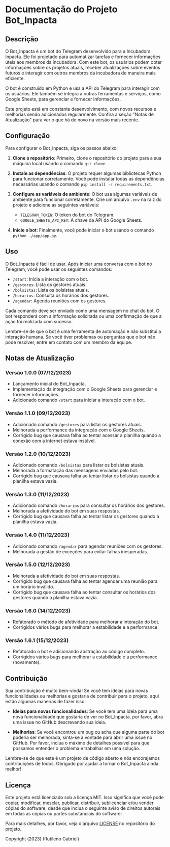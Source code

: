 # Documentação do Projeto Bot_Inpacta

## Descrição

O Bot_Inpacta é um bot do Telegram desenvolvido para a Incubadora Inpacta. Ele foi projetado para automatizar tarefas e fornecer informações úteis aos membros da incubadora. Com este bot, os usuários podem obter informações sobre os projetos atuais, receber atualizações sobre eventos futuros e interagir com outros membros da incubadora de maneira mais eficiente.

O bot é construído em Python e usa a API do Telegram para interagir com os usuários. Ele também se integra a outras ferramentas e serviços, como Google Sheets, para gerenciar e fornecer informações.

Este projeto está em constante desenvolvimento, com novos recursos e melhorias sendo adicionados regularmente. Confira a seção "Notas de Atualização" para ver o que há de novo na versão mais recente.

## Configuração

Para configurar o Bot_Inpacta, siga os passos abaixo:

1. **Clone o repositório**: Primeiro, clone o repositório do projeto para a sua máquina local usando o comando `git clone`.

2. **Instale as dependências**: O projeto requer algumas bibliotecas Python para funcionar corretamente. Você pode instalar todas as dependências necessárias usando o comando `pip install -r requirements.txt`.

3. **Configure as variáveis de ambiente**: O bot usa algumas variáveis de ambiente para funcionar corretamente. Crie um arquivo `.env` na raiz do projeto e adicione as seguintes variáveis:
    - `TELEGRAM_TOKEN`: O token do bot do Telegram.
    - `GOOGLE_SHEETS_API_KEY`: A chave da API do Google Sheets.

4. **Inicie o bot**: Finalmente, você pode iniciar o bot usando o comando `python ./app/app.py`.

## Uso

O Bot_Inpacta é fácil de usar. Após iniciar uma conversa com o bot no Telegram, você pode usar os seguintes comandos:

- `/start`: Inicia a interação com o bot.
- `/gestores`: Lista os gestores atuais.
- `/bolsistas`: Lista os bolsistas atuais.
- `/horarios`: Consulta os horários dos gestores.
- `/agendar`: Agenda reuniões com os gestores.

Cada comando deve ser enviado como uma mensagem no chat do bot. O bot responderá com a informação solicitada ou uma confirmação de que a ação foi realizada com sucesso.

Lembre-se de que o bot é uma ferramenta de automação e não substitui a interação humana. Se você tiver problemas ou perguntas que o bot não pode resolver, entre em contato com um membro da equipe.

## Notas de Atualização

### Versão 1.0.0 (07/12/2023)

- Lançamento inicial do Bot_Inpacta.
- Implementação da integração com o Google Sheets para gerenciar e fornecer informações.
- Adicionado comando `/start` para iniciar a interação com o bot.

### Versão 1.1.0 (09/12/2023)

- Adicionado comando `/gestores` para listar os gestores atuais.
- Melhorada a performance da integração com o Google Sheets.
- Corrigido bug que causava falha ao tentar acessar a planilha quando a conexão com a internet estava instável.

### Versão 1.2.0 (10/12/2023)

- Adicionado comando `/bolsistas` para listar os bolsistas atuais.
- Melhorada a formatação das mensagens enviadas pelo bot.
- Corrigido bug que causava falha ao tentar listar os bolsistas quando a planilha estava vazia.

### Versão 1.3.0 (11/12/2023)

- Adicionado comando `/horarios` para consultar os horários dos gestores.
- Melhorada a afetividade do bot em suas respostas.
- Corrigido bug que causava falha ao tentar listar os gestores quando a planilha estava vazia.

### Versão 1.4.0 (11/12/2023)

- Adicionado comando `/agendar` para agendar reuniões com os gestores.
- Melhorada a gestão de exceções para evitar falhas inesperadas.

### Versão 1.5.0 (12/12/2023)

- Melhorada a afetividade do bot em suas respostas.
- Corrigido bug que causava falha ao tentar agendar uma reunião para um horário inválido.
- Corrigido bug que causava falha ao tentar consultar os horários dos gestores quando a planilha estava vazia.

### Versão 1.6.0 (14/12/2023)

- Refatorado o método de afetividade para melhorar a interação do bot.
- Corrigidos vários bugs para melhorar a estabilidade e a performance.

### Versão 1.6.1 (15/12/2023)

- Refatorado o bot e adicionando abstração ao código completo.
- Corrigidos vários bugs para melhorar a estabilidade e a performance (novamente).

## Contribuição

Sua contribuição é muito bem-vinda! Se você tem ideias para novas funcionalidades ou melhorias e gostaria de contribuir para o projeto, aqui estão algumas maneiras de fazer isso:

- **Ideias para novas funcionalidades**: Se você tem uma ideia para uma nova funcionalidade que gostaria de ver no Bot_Inpacta, por favor, abra uma issue no GitHub descrevendo sua ideia.

- **Melhorias**: Se você encontrou um bug ou acha que alguma parte do bot poderia ser melhorada, sinta-se à vontade para abrir uma issue no GitHub. Por favor, inclua o máximo de detalhes possível para que possamos entender o problema e trabalhar em uma solução.

Lembre-se de que este é um projeto de código aberto e nós encorajamos contribuições de todos. Obrigado por ajudar a tornar o Bot_Inpacta ainda melhor!

## Licença

Este projeto está licenciado sob a licença MIT. Isso significa que você pode copiar, modificar, mesclar, publicar, distribuir, sublicenciar e/ou vender cópias do software, desde que inclua o seguinte aviso de direitos autorais em todas as cópias ou partes substanciais do software:


Para mais detalhes, por favor, veja o arquivo [LICENSE](LICENSE) no repositório do projeto.

Copyright (2023) (Rutileno Gabriel)
